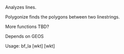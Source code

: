 Analyzes lines.

Polygonize finds the polygons between two linestrings.

More functions TBD?

Depends on GEOS

Usage: bf_la [wkt] [wkt]